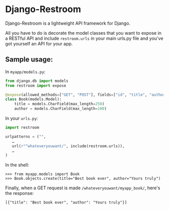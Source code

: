 # Django-Restroom

Django-Restroom is a lightweight API framework for Django.

All you have to do is decorate the model classes that you want to expose in a RESTful API and include `restroom.urls` in your main urls.py file and you've got yourself an API for your app.

## Sample usage:

In  `myapp/models.py`:

```python
from django.db import models
from restroom import expose

@expose(allowed_methods=["GET", "POST"], fields=["id", "title", "author"])
class Book(models.Model):
    title = models.CharField(max_length=250)
    author = models.CharField(max_length=100)
```

In your `urls.py`:

```python
import restroom

urlpatterns = ("",
   …
   url(r"^whateveryouwant/", include(restroom.urls)),
   …
)
```

In the shell:

```
>>> from myapp.models import Book
>>> Book.objects.create(title="Best book ever", author="Yours truly")
```

Finally, when a GET request is made `/whateveryouwant/myapp_book/`, here's the response:
```
[{"title": "Best book ever", "author": "Yours truly"}]
```
